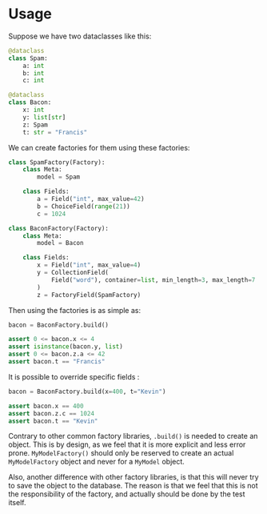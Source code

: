 # Usage

Suppose we have two dataclasses like this:

``` python
@dataclass
class Spam:
    a: int
    b: int
    c: int

@dataclass
class Bacon:
    x: int
    y: list[str]
    z: Spam
    t: str = "Francis"
```

We can create factories for them using these factories:

``` python
class SpamFactory(Factory):
    class Meta:
        model = Spam

    class Fields:
        a = Field("int", max_value=42)
        b = ChoiceField(range(21))
        c = 1024

class BaconFactory(Factory):
    class Meta:
        model = Bacon

    class Fields:
        x = Field("int", max_value=4)
        y = CollectionField(
            Field("word"), container=list, min_length=3, max_length=7
        )
        z = FactoryField(SpamFactory)
```

Then using the factories is as simple as:

``` python
bacon = BaconFactory.build()

assert 0 <= bacon.x <= 4
assert isinstance(bacon.y, list)
assert 0 <= bacon.z.a <= 42
assert bacon.t == "Francis"
```

It is possible to override specific fields :

``` python
bacon = BaconFactory.build(x=400, t="Kevin")

assert bacon.x == 400
assert bacon.z.c == 1024
assert bacon.t == "Kevin"
```

Contrary to other common factory libraries, `.build()` is needed to create an object.
This is by design, as we feel that it is more explicit and less error prone.
`MyModelFactory()` should only be reserved to create an actual `MyModelFactory` object
and never for a `MyModel` object.

Also, another difference with other factory libraries, is that this will never try to save
the object to the database. The reason is that we feel that this is not the responsibility
of the factory, and actually should be done by the test itself.
